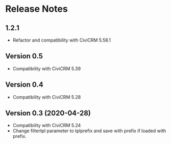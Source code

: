 # Release Notes

## 1.2.1

* Refactor and compatibility with CiviCRM 5.58.1

## Version 0.5

* Compatibility with CiviCRM 5.39

## Version 0.4

* Compatibility with CiviCRM 5.28

## Version 0.3 (2020-04-28)

* Compatibility with CiviCRM 5.24
* Change filtertpl parameter to tplprefix and save with prefix if loaded with prefix.

